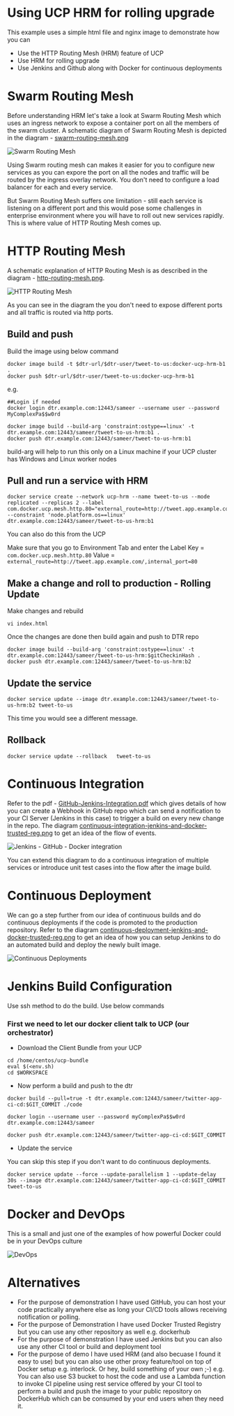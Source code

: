 # Using UCP HRM for rolling upgrade
This example uses a simple html file and nginx image to demonstrate how you can 
  * Use the HTTP Routing Mesh (HRM) feature of UCP
  * Use HRM for rolling upgrade
  * Use Jenkins and Github along with Docker for continuous deployments

# Swarm Routing Mesh
Before understanding HRM let's take a look at Swarm Routing Mesh which uses an ingress network to expose a container port on all the members of the swarm cluster. A schematic diagram of Swarm Routing Mesh is depicted in the diagram - [swarm-routing-mesh.png](swarm-routing-mesh.png)

![Swarm Routing Mesh](https://github.com/sameerkasi200x/docker-ci-cd/blob/master/swarm-routing-mesh.png?raw=true)

Using Swarm routing mesh can makes it easier for you to configure new services as you can expore the port on all the nodes and traffic will be routed by the ingress overlay network. You don't need to configure a load balancer for each and every service.

But Swarm Routing Mesh suffers one limitation - still each service is listening on a different port and this would pose some challenges in enterprise environment where you will have to roll out new services rapidly. This is where value of HTTP Routing Mesh comes up.

# HTTP Routing Mesh
A schematic explanation of HTTP Routing Mesh is as described in the diagram - [http-routing-mesh.png](http-routing-mesh.png).

![HTTP Routing Mesh](https://github.com/sameerkasi200x/docker-ci-cd/blob/master/http-routing-mesh.png?raw=true)

As you can see in the diagram the you don't need to expose different ports and all traffic is routed via http ports.

## Build and push

Build the image using below command

```
docker image build -t $dtr-url/$dtr-user/tweet-to-us:docker-ucp-hrm-b1 .
docker push $dtr-url/$dtr-user/tweet-to-us:docker-ucp-hrm-b1
```
e.g.

```
##Login if needed
docker login dtr.example.com:12443/sameer --username user --password MyComplexPa$$w0rd
```
```
docker image build --build-arg 'constraint:ostype==linux' -t dtr.example.com:12443/sameer/tweet-to-us-hrm:b1 .
docker push dtr.example.com:12443/sameer/tweet-to-us-hrm:b1
```
build-arg will help to run this only on a Linux machine if your UCP cluster has Windows and Linux worker nodes

## Pull and run a service with HRM 

```
docker service create --network ucp-hrm --name tweet-to-us --mode replicated --replicas 2 --label com.docker.ucp.mesh.http.80="external_route=http://tweet.app.example.com/,internal_port=80" --constraint 'node.platform.os==linux' dtr.example.com:12443/sameer/tweet-to-us-hrm:b1
```

You can also do this from the UCP

Make sure that you go to Environment Tab and enter the Label
Key = ```com.docker.ucp.mesh.http.80```
Value = ```external_route=http://tweet.app.example.com/,internal_port=80```

## Make a change and roll to production - Rolling Update

Make changes and rebuild
```
vi index.html
```
Once the changes are done then build again and push to DTR repo
```
docker image build --build-arg 'constraint:ostype==linux' -t dtr.example.com:12443/sameer/tweet-to-us-hrm:$gitCheckinHash .
docker push dtr.example.com:12443/sameer/tweet-to-us-hrm:b2
```
## Update the service
```
docker service update --image dtr.example.com:12443/sameer/tweet-to-us-hrm:b2 tweet-to-us
```

This time you would see a different message.


## Rollback

```
docker service update --rollback   tweet-to-us
```

# Continuous Integration
Refer to the pdf - [GitHub-Jenkins-Integration.pdf](GitHub-Jenkins-Integration.pdf) which gives details of how you can create a Webhook in GitHub repo which can send a notification to your CI Server (Jenkins in this case) to trigger a build on every new change in the repo.
The diagram [continuous-integration-jenkins-and-docker-trusted-reg.png](continuous-integration-jenkins-and-docker-trusted-reg.png) to get an idea of the flow of events. 

![Jenkins - GitHub - Docker integration](https://github.com/sameerkasi200x/docker-ci-cd/blob/master/continuous-integration-jenkins-and-docker-trusted-reg.png?raw=true)

You can extend this diagram to do a continuous integration of multiple services or introduce unit test cases into the flow after the image build.

# Continuous Deployment
We can go a step further from our idea of continuous builds and do continuous deployments if the code is promoted to the production repository. Refer to the diagram [continuous-deployment-jenkins-and-docker-trusted-reg.png](continuous-deployment-jenkins-and-docker-trusted-reg.png) to get an idea of how you can setup Jenkins to do an automated build and deploy the newly built image.

![Continuous Deployments](https://github.com/sameerkasi200x/docker-ci-cd/blob/master/continuous-deployment-jenkins-and-docker-trusted-reg.png?raw=true)


# Jenkins Build Configuration
Use ssh method to do the build. Use below commands

### First we need to let our docker client talk to UCP (our orchestrator)
  * Download the Client Bundle from your UCP

```
cd /home/centos/ucp-bundle
eval $(<env.sh)
cd $WORKSPACE
```

  * Now perform a build and push to the dtr
```
docker build --pull=true -t dtr.example.com:12443/sameer/twitter-app-ci-cd:$GIT_COMMIT ./code

docker login --username user --password myComplexPa$$w0rd dtr.example.com:12443/sameer

docker push dtr.example.com:12443/sameer/twitter-app-ci-cd:$GIT_COMMIT
```
  * Update the service
  
  You can skip this step if you don't want to do continuous deployments.
  
```
docker service update --force --update-parallelism 1 --update-delay 30s --image dtr.example.com:12443/sameer/twitter-app-ci-cd:$GIT_COMMIT tweet-to-us 
```
# Docker and DevOps
This is a small and just one of the examples of how powerful Docker could be in your DevOps culture

![DevOps](https://github.com/sameerkasi200x/docker-ci-cd/blob/master/1280px-Devops-toolchain.svg%5B1%5D.png?raw=true)

# Alternatives
  * For the purpose of demonstration I have used GitHub, you can host your code practically anywhere else as long your CI/CD tools allows receiving notification or polling. 
  * For the purpose of Demonstration I have used Docker Trusted Registry but you can use any other repository as well e.g. dockerhub
  * For the purpose of demonstration I have used Jenkins but you can also use any other CI tool or build and deployment tool
  * For the purpose of demo I have used HRM (and also becuase I found it easy to use) but you can also use other proxy feature/tool on top of Docker setup e.g. interlock. Or hey, build something of your own ;-)
  e.g. You can also use S3 bucket to host the code and use a Lambda function to invoke CI pipeline using rest service offered by your CI tool to perform a build and push the image to your public repository on DockerHub which can be consumed by your end users when they need it.
